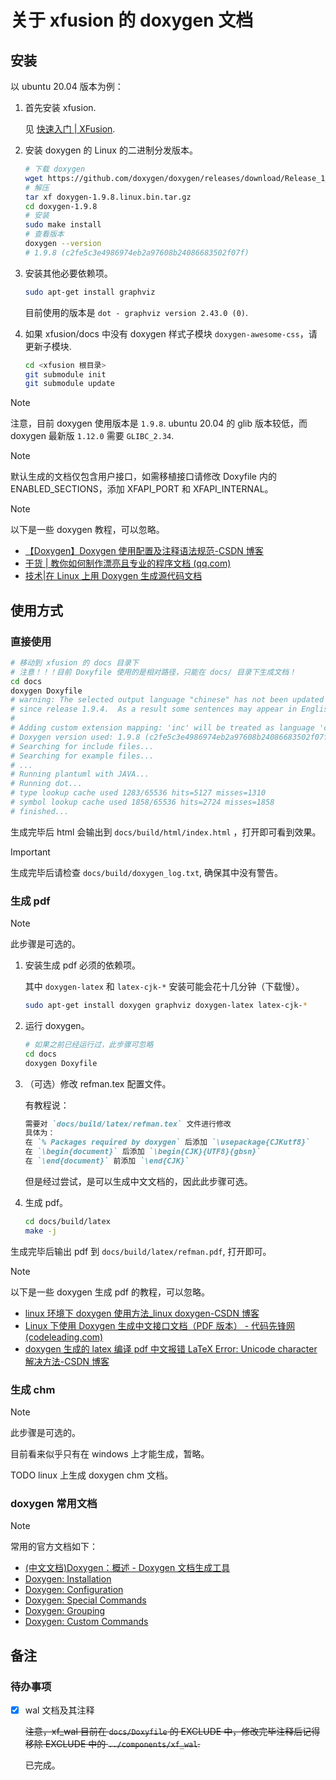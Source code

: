 # 关于 xfusion 的 doxygen 文档

## 安装

以 ubuntu 20.04 版本为例：

1.  首先安装 xfusion.

    见 [快速入门 | XFusion](https://www.coral-zone.cc/#/document?path=/document/).

1.  安装 doxygen 的 Linux 的二进制分发版本。

    ```bash
    # 下载 doxygen
    wget https://github.com/doxygen/doxygen/releases/download/Release_1_9_8/doxygen-1.9.8.linux.bin.tar.gz
    # 解压
    tar xf doxygen-1.9.8.linux.bin.tar.gz
    cd doxygen-1.9.8
    # 安装
    sudo make install
    # 查看版本
    doxygen --version
    # 1.9.8 (c2fe5c3e4986974eb2a97608b24086683502f07f)
    ```

1.  安装其他必要依赖项。

    ```bash
    sudo apt-get install graphviz
    ```

    目前使用的版本是 `dot - graphviz version 2.43.0 (0)`.

1.  如果 xfusion/docs 中没有 doxygen 样式子模块 `doxygen-awesome-css`，请更新子模块.

    ```bash
    cd <xfusion 根目录>
    git submodule init
    git submodule update
    ```

> [!NOTE]
> 注意，目前 doxygen 使用版本是 `1.9.8`.
> ubuntu 20.04 的 glib 版本较低，而 doxygen 最新版 `1.12.0` 需要 `GLIBC_2.34`.

> [!NOTE]
> 默认生成的文档仅包含用户接口，如需移植接口请修改 Doxyfile 内的 ENABLED_SECTIONS，添加 XFAPI_PORT 和 XFAPI_INTERNAL。

> [!NOTE]
> 以下是一些 doxygen 教程，可以忽略。
>
> -   [【Doxygen】Doxygen 使用配置及注释语法规范-CSDN 博客](https://blog.csdn.net/Stay_Hun_forward/article/details/140873510)
> -   [干货 | 教你如何制作漂亮且专业的程序文档 (qq.com)](https://mp.weixin.qq.com/s/HA352TEBELNJ9pgCTMkWIg)
> -   [技术|在 Linux 上用 Doxygen 生成源代码文档](https://linux.cn/article-16227-1.html)

## 使用方式

### 直接使用

```bash
# 移动到 xfusion 的 docs 目录下
# 注意！！！目前 Doxyfile 使用的是相对路径，只能在 docs/ 目录下生成文档！
cd docs
doxygen Doxyfile
# warning: The selected output language "chinese" has not been updated
# since release 1.9.4.  As a result some sentences may appear in English.
#
# Adding custom extension mapping: 'inc' will be treated as language 'c'
# Doxygen version used: 1.9.8 (c2fe5c3e4986974eb2a97608b24086683502f07f)
# Searching for include files...
# Searching for example files...
# ...
# Running plantuml with JAVA...
# Running dot...
# type lookup cache used 1283/65536 hits=5127 misses=1310
# symbol lookup cache used 1858/65536 hits=2724 misses=1858
# finished...
```

生成完毕后 html 会输出到 `docs/build/html/index.html` ，打开即可看到效果。

> [!IMPORTANT]
> 生成完毕后请检查 `docs/build/doxygen_log.txt`, 确保其中没有警告。

### 生成 pdf

> [!NOTE]
> 此步骤是可选的。

1.  安装生成 pdf 必须的依赖项。

    其中 `doxygen-latex` 和 `latex-cjk-*` 安装可能会花十几分钟（下载慢）。

    ```bash
    sudo apt-get install doxygen graphviz doxygen-latex latex-cjk-*
    ```

1.  运行 doxygen。

    ```bash
    # 如果之前已经运行过，此步骤可忽略
    cd docs
    doxygen Doxyfile
    ```

1.  （可选）修改 refman.tex 配置文件。

    有教程说：

    ```markdown
    需要对 `docs/build/latex/refman.tex` 文件进行修改
    具体为：
    在 `% Packages required by doxygen` 后添加 `\usepackage{CJKutf8}`
    在 `\begin{document}` 后添加 `\begin{CJK}{UTF8}{gbsn}`
    在 `\end{document}` 前添加 `\end{CJK}`
    ```

    但是经过尝试，是可以生成中文文档的，因此此步骤可选。

1.  生成 pdf。

    ```bash
    cd docs/build/latex
    make -j
    ```

生成完毕后输出 pdf 到 `docs/build/latex/refman.pdf`, 打开即可。

> [!NOTE]
> 以下是一些 doxygen 生成 pdf 的教程，可以忽略。
>
> -   [linux 环境下 doxygen 使用方法\_linux doxygen-CSDN 博客](https://blog.csdn.net/qq_30095135/article/details/129171919)
> -   [Linux 下使用 Doxygen 生成中文接口文档（PDF 版本） - 代码先锋网 (codeleading.com)](https://www.codeleading.com/article/13334389084/)
> -   [doxygen 生成的 latex 编译 pdf 中文报错 LaTeX Error: Unicode character 解决方法-CSDN 博客](https://xiaowen.blog.csdn.net/article/details/124393321)

### 生成 chm

> [!NOTE]
> 此步骤是可选的。

目前看来似乎只有在 windows 上才能生成，暂略。

TODO linux 上生成 doxygen chm 文档。

### doxygen 常用文档

> [!NOTE]
> 常用的官方文档如下：
>
> -   [(中文文档)Doxygen：概述 - Doxygen 文档生成工具](https://doxygen.cpp.org.cn/manual/index.html)
> -   [Doxygen: Installation](https://www.doxygen.nl/manual/install.html#install_bin_unix)
> -   [Doxygen: Configuration](https://www.doxygen.nl/manual/config.html)
> -   [Doxygen: Special Commands](https://www.doxygen.nl/manual/commands.html)
> -   [Doxygen: Grouping](https://www.doxygen.nl/manual/grouping.html)
> -   [Doxygen: Custom Commands](https://www.doxygen.nl/manual/custcmd.html)

## 备注

### 待办事项

-   [x] wal 文档及其注释

    ~~注意，xf_wal 目前在 `docs/Doxyfile` 的 EXCLUDE 中，修改完毕注释后记得移除 EXCLUDE 中的 `../components/xf_wal`.~~

    已完成。
